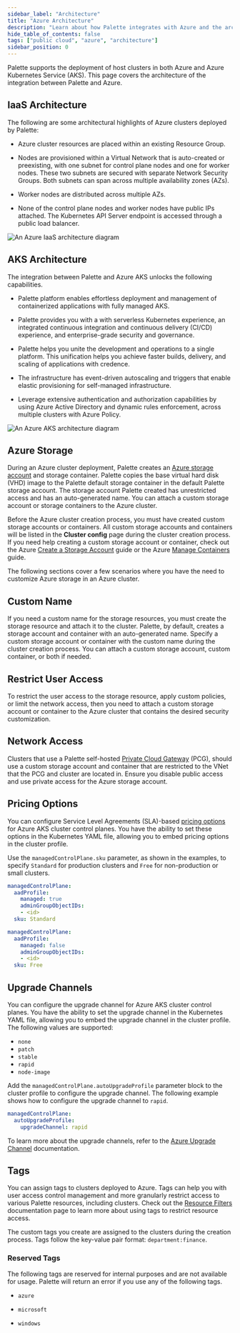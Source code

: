 ```yaml
---
sidebar_label: "Architecture"
title: "Azure Architecture"
description: "Learn about how Palette integrates with Azure and the architecture that powers the integration"
hide_table_of_contents: false
tags: ["public cloud", "azure", "architecture"]
sidebar_position: 0
---
```


Palette supports the deployment of host clusters in both Azure and Azure Kubernetes Service (AKS). This page covers the architecture of the integration between Palette and Azure.

## IaaS Architecture

The following are some architectural highlights of Azure clusters deployed by Palette:

- Azure cluster resources are placed within an existing Resource Group.


- Nodes are provisioned within a Virtual Network that is auto-created or preexisting, with one subnet for control plane nodes and one for worker nodes. These two subnets are secured with separate Network Security Groups. Both subnets can span across multiple availability zones (AZs).


- Worker nodes are distributed across multiple AZs.


- None of the control plane nodes and worker nodes have public IPs attached. The Kubernetes API Server endpoint is accessed through a public load balancer.



![An Azure IaaS architecture diagram](/clusters_azure_architecture_iaas-overview.png)



## AKS Architecture

The integration between Palette and Azure AKS unlocks the following capabilities.

- Palette platform enables effortless deployment and management of containerized applications with fully managed AKS.


- Palette provides you with a with serverless Kubernetes experience, an integrated continuous integration and continuous delivery (CI/CD) experience, and enterprise-grade security and governance.


- Palette helps you unite the development and operations to a single platform.  This unification helps you achieve faster builds, delivery, and scaling of applications with credence.


- The infrastructure has event-driven autoscaling and triggers that enable elastic provisioning for self-managed infrastructure.


- Leverage extensive authentication and authorization capabilities by using Azure Active Directory and dynamic rules enforcement, across multiple clusters with Azure Policy.


![An Azure AKS architecture diagram](/clusters_azure_architecture_aks-diagram.png)


## Azure Storage

During an Azure cluster deployment, Palette creates an [Azure storage account](https://learn.microsoft.com/en-us/azure/storage/common/storage-account-overview) and storage container. Palette copies the base virtual hard disk (VHD) image to the Palette default storage container in the default Palette storage account. The storage account Palette created has unrestricted access and has an auto-generated name. You can attach a custom storage account or storage containers to the Azure cluster.

Before the Azure cluster creation process, you must have created custom storage accounts or containers. All custom storage accounts and containers will be listed in the **Cluster config** page during the cluster creation process. If you need help creating a custom storage account or container, check out the Azure [Create a Storage Account](https://learn.microsoft.com/en-us/azure/storage/common/storage-account-create?tabs=azure-portal) guide or the Azure [Manage Containers](https://learn.microsoft.com/en-us/azure/storage/blobs/blob-containers-portal) guide.


The following sections cover a few scenarios where you have the need to customize Azure storage in an Azure cluster.

## Custom Name

If you need a custom name for the storage resources, you must create the storage resource and attach it to the cluster. Palette, by default, creates a storage account and container with an auto-generated name. Specify a custom storage account or container with the custom name during the cluster creation process. You can attach a custom storage account, custom container, or both if needed.


## Restrict User Access

To restrict the user access to the storage resource, apply custom policies, or limit the network access, then you need to attach a custom storage account or container to the Azure cluster that contains the desired security customization.

## Network Access

Clusters that use a Palette self-hosted [Private Cloud Gateway](gateways.md) (PCG), should use a custom storage account and container that are restricted to the VNet that the PCG and cluster are located in. Ensure you disable public access and use private access for the Azure storage account.


## Pricing Options

You can configure Service Level Agreements (SLA)-based [pricing options](https://learn.microsoft.com/en-us/azure/aks/free-standard-pricing-tiers) for Azure AKS cluster control planes. You have the ability to set these options in the Kubernetes YAML file, allowing you to embed pricing options in the cluster profile.

Use the `managedControlPlane.sku` parameter, as shown in the examples, to specify `Standard` for production clusters and `Free` for non-production or small clusters.


<Tabs queryString="charge-options">
<TabItem label="Standard" value="standard">

  ```yaml
  managedControlPlane:
    aadProfile:
      managed: true
      adminGroupObjectIDs:
      - <id>
    sku: Standard  
  ``` 

</TabItem>

<TabItem label="Free" value="free">

  ```yaml
  managedControlPlane:
    aadProfile:
      managed: false
      adminGroupObjectIDs:
      - <id>
    sku: Free  
  ``` 

</TabItem>

</Tabs>


## Upgrade Channels

You can configure the upgrade channel for Azure AKS cluster control planes. You have the ability to set the upgrade channel in the Kubernetes YAML file, allowing you to embed the upgrade channel in the cluster profile.  The following values are supported:

- `none`
- `patch`
- `stable`
- `rapid`
- `node-image`


Add the `managedControlPlane.autoUpgradeProfile` parameter block to the cluster profile to configure the upgrade channel. The following example shows how to configure the upgrade channel to `rapid`.

```yaml
managedControlPlane:
  autoUpgradeProfile:
    upgradeChannel: rapid 
```


To learn more about the upgrade channels, refer to the [Azure Upgrade Channel](https://learn.microsoft.com/en-us/azure/aks/auto-upgrade-cluster) documentation.


## Tags

You can assign tags to clusters deployed to Azure. Tags can help you with user access control management and more granularly restrict access to various Palette resources, including clusters. Check out the [Resource Filters](../../cluster-management/cluster-tag-filter/create-add-filter.md) documentation page to learn more about using tags to restrict resource access. 

The custom tags you create are assigned to the clusters during the creation process. Tags follow the key-value pair format: `department:finance`.


### Reserved Tags

The following tags are reserved for internal purposes and are not available for usage. Palette will return an error if you use any of the following tags.

- `azure`


- `microsoft`


- `windows`
